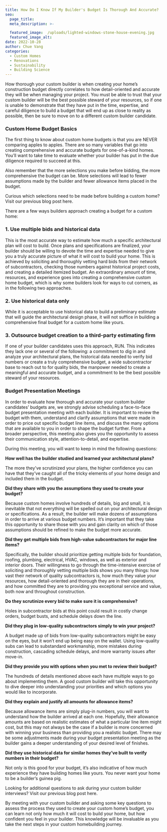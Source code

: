 ```yaml
---
title: How Do I Know If My Builder's Budget Is Thorough And Accurate?
seo:
  page_title:
  meta_description: >-

  featured_image:  /uploads/lighted-windows-stone-house-evening.jpg
  featured_image_alt: 
date: 2022-10-28
author: Chue Vang
categories:
  - Custom Homes
  - Renovations
  - Sustainability
  - Building Science
---
```


How thorough your custom builder is when creating your home’s construction budget directly correlates to how detail-oriented and accurate they will be when managing your project. You must be able to trust that your custom builder will be the best possible steward of your resources, so if one is unable to demonstrate that they have put in the time, expertise, and careful diligence to build a budget that will end up as close to reality as possible, then be sure to move on to a different custom builder candidate.

### Custom Home Budget Basics

The first thing to know about custom home budgets is that you are NEVER comparing apples to apples. There are so many variables that go into creating comprehensive and accurate budgets for one-of-a-kind homes. You’ll want to take time to evaluate whether your builder has put in the due diligence required to succeed at this.

Also remember that the more selections you make before bidding, the more comprehensive the budget can be. More selections will lead to fewer assumptions made by the builder and fewer allowance items placed in the budget.

Curious which selections need to be made before building a custom home? Visit our previous blog post here.

There are a few ways builders approach creating a budget for a custom home:

### 1. Use multiple bids and historical data

This is the most accurate way to estimate how much a specific architectural plan will cost to build. Once plans and specifications are finalized, your builder should be willing to devote the time and expertise needed to give you a truly accurate picture of what it will cost to build your home. This is achieved by soliciting and thoroughly vetting hard bids from their network of subcontractors, checking those numbers against historical project costs, and creating a detailed itemized budget. An extraordinary amount of time, resources, and experience goes into creating a comprehensive custom home budget, which is why some builders look for ways to cut corners, as in the following two approaches.

### 2. Use historical data only

While it is acceptable to use historical data to build a preliminary estimate that will guide the architectural design phase, it will not suffice in building a comprehensive final budget for a custom home like yours.

### 3. Outsource budget creation to a third-party estimating firm

If one of your builder candidates uses this approach, RUN. This indicates they lack one or several of the following: a commitment to dig in and analyze your architectural plans, the historical data needed to verify bid numbers or create a truly comprehensive budget, a wide subcontractor base to reach out to for quality bids, the manpower needed to create a meaningful and accurate budget, and a commitment to be the best possible steward of your resources.

### Budget Presentation Meetings

In order to evaluate how thorough and accurate your custom builder candidates’ budgets are, we strongly advise scheduling a face-to-face budget presentation meeting with each builder. It is important to review the budget with them, understand and clarify assumptions that were made in order to price out specific budget line items, and discuss the many options that are available to you in order to shape the budget further. From a broader perspective, this meeting also gives you the opportunity to assess their communication style, attention-to-detail, and expertise.

During this meeting, you will want to keep in mind the following questions:

__How well has the builder studied and learned your architectural plans?__

The more they’ve scrutinized your plans, the higher confidence you can have that they’ve caught all of the tricky elements of your home design and included them in the budget.

__Did they share with you the assumptions they used to create your budget?__

Because custom homes involve hundreds of details, big and small, it is inevitable that not everything will be spelled out on your architectural design or specifications. As a result, the builder will make dozens of assumptions in order to arrive at various budget numbers. It’s important that they take this opportunity to share those with you and gain clarity on which of those assumptions should be refined to make the budget more accurate.

__Did they get multiple bids from high-value subcontractors for major line items?__

Specifically, the builder should prioritize getting multiple bids for foundation, roofing, plumbing, electrical, HVAC, windows, as well as exterior and interior doors. Their willingness to go through the time-intensive exercise of soliciting and thoroughly vetting multiple bids shows you many things: how vast their network of quality subcontractors is, how much they value your resources, how detail-oriented and thorough they are in their operations, and how committed they are to providing you exceptional service and value, both now and throughout construction.

__Do they scrutinize every bid to make sure it is comprehensive?__

Holes in subcontractor bids at this point could result in costly change orders, budget busts, and schedule delays down the line.

__Did they plug in low-quality subcontractors simply to win your project?__

A budget made up of bids from low-quality subcontractors might be easy on the eyes, but it won’t end up being easy on the wallet. Using low-quality subs can lead to substandard workmanship, more mistakes during construction, cascading schedule delays, and more warranty issues after move-in.

__Did they provide you with options when you met to review their budget?__

The hundreds of details mentioned above each have multiple ways to go about implementing them. A good custom builder will take this opportunity to dive deeper into understanding your priorities and which options you would like to incorporate.

__Did they explain and justify all amounts for allowance items?__

Because allowance items are simply plug-in numbers, you will want to understand how the builder arrived at each one. Hopefully, their allowance amounts are based on realistic estimates of what a particular line item might cost, but this may not always be the case if a builder is more concerned with winning your business than providing you a realistic budget. There may be some adjustments made during your budget presentation meeting as the builder gains a deeper understanding of your desired level of finishes.

__Did they use historical data for similar homes they’ve built to verify numbers in their budget?__

Not only is this good for your budget, it’s also indicative of how much experience they have building homes like yours. You never want your home to be a builder’s guinea pig.

Looking for additional questions to ask during your custom builder interviews? Visit our previous blog post here.

By meeting with your custom builder and asking some key questions to assess the process they used to create your custom home’s budget, you can learn not only how much it will cost to build your home, but how confident you feel in your builder. This knowledge will be invaluable as you take the next steps in your custom homebuilding journey.

